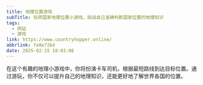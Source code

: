 ```yaml
---
title: 地理位置游戏
subTitle: 玩转国家地理位置小游戏，挑战自己准确判断国家位置的地理知识
tags:
  - 网站
  - 游戏
link: https://www.countryhopper.online/
abbrlink: fe8e72b4
date: 2025-02-15 18:03:08
---
```


在这个有趣的地理小游戏中，你将扮演卡车司机，根据最短路线到达目标位置。通过游玩，你不仅可以提升自己的地理知识，还能更好地了解世界各国的位置。

